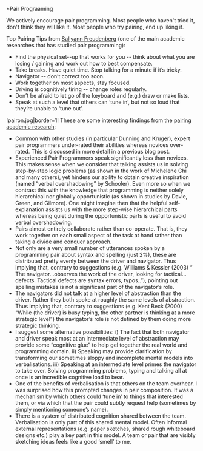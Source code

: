 *Pair Prograaming

We actively encourage pair programming. Most people who haven't tried it, don't think they will like it. Most people who try pairing, end up liking it.

Top Pairing Tips from [Sallyann Freudenberg](http://salfreudenberg.wordpress.com/2013/11/16/10-years-of-thinking-about-pair-programming/) (one of the main academic researches that has studied pair programming):

* Find  the  physical  set-­-up  that  works  for  you  --  think  about  what  you  are  losing  /  gaining  and  work  out  how  to  best  compensate.
* Take  breaks.  Have  quiet  time.  Stop  talking  for  a  minute  if  it’s  tricky.
* Navigator  --  don’t  correct  too  soon.
* Work  together  on  most  aspects,  stay  focused.
* Driving  is  cognitively  tiring  --  change  roles  regularly.
* Don’t  be  afraid  to  let  go  of  the  keyboard  and  (e.g.)  draw  or  make  lists.
* Speak  at  such  a  level  that  others  can  ‘tune  in’,  but  not  so  loud  that  they’re  unable  to  ‘tune
out’.



!pairon.jpg|border=1!
These are some interesting findings from the [pairing academic research](http://salfreudenberg.wordpress.com/2013/11/16/10-years-of-thinking-about-pair-programming/):

* Common with other studies (in particular Dunning and Kruger), expert pair programmers under-rated their abilities whereas novices over-rated. This is discussed in more detail in a previous blog post.
* Experienced Pair Programmers speak significantly less than novices. This makes sense when we consider that talking assists us in solving step-by-step logic problems (as shown in the work of Michelene Chi and many others), yet hinders our ability to obtain creative inspiration (named “verbal overshadowing” by Schooler). Even more so when we contrast this with the knowledge that programming is neither solely hierarchical nor globally opportunistic (as shown in studies by Davie, Green, and Gilmore). One might imagine then that the helpful self-explanation assists us with the more step-wise hierarchical parts whereas being quiet during the opportunistic parts is useful to avoid verbal overshadowing.
* Pairs almost entirely collaborate rather than co-operate. That is, they work together on each small aspect of the task at hand rather than taking a divide and conquer approach.
* Not only are a very small number of utterances spoken by a programming pair about syntax and spelling (just 2%), these are distributed pretty evenly between the driver and navigator. Thus implying that, contrary to suggestions (e.g. Williams & Kessler (2003) “ The navigator…observes the work of the driver, looking for tactical…defects. Tactical defects are syntax errors, typos..”), pointing out spelling mistakes is not a significant part of the navigator’s role.
* The navigators did not talk at a higher level of abstraction than the driver. Rather they both spoke at roughly the same levels of abstraction. Thus implying that, contrary to suggestions (e.g. Kent Beck (2000) “While (the driver) is busy typing, the other partner is thinking at a more strategic level”) the navigator’s role is not defined by them doing more strategic thinking.
* I suggest some alternative possibilities: i) The fact that both navigator and driver speak most at an intermediate level of abstraction may provide some “cognitive glue” to help gel together the real world and programming domain. ii) Speaking may provide clarification by transforming our sometimes sloppy and incomplete mental models into verbalisations. iii) Speaking at an intermediate level primes the navigator to take over. Solving programming problems, typing and talking all at once is an incredible cognitive load to bear.
* One of the benefits of verbalisation is that others on the team overhear. I was surprised how this prompted changes in pair composition. It was a mechanism by which others could ‘tune in’ to things that interested them, or via which that the pair could subtly request help (sometimes by simply mentioning someone’s name).
* There is a system of distributed cognition shared between the team. Verbalisation is only part of this shared mental model. Often informal external representations (e.g. paper sketches, shared rough whiteboard designs etc.) play a key part in this model. A team or pair that are visibly sketching ideas feels like a good ‘smell’ to me.
